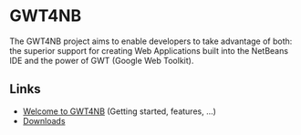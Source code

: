 # GWT4NB

The GWT4NB project aims to enable developers to take advantage of both: the superior support for creating Web Applications built into the NetBeans IDE and the power of GWT (Google Web Toolkit).

## Links

* [Welcome to GWT4NB](https://github.com/gwt4nb/gwt4nb/wiki/Welcome-to-GWT4NB) (Getting started, features, ...)
* [Downloads](https://github.com/gwt4nb/gwt4nb/wiki/Downloads)
